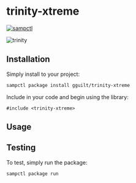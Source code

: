 # trinity-xtreme

[![sampctl](https://img.shields.io/badge/sampctl-trinity--xtreme-2f2f2f.svg?style=for-the-badge)](https://github.com/gguilt/trinity-xtreme)

![trinity](https://github.com/gguilt/trinity-xtreme/raw/main/graphics/crosscuk-trinity.jpg)

## Installation

Simply install to your project:

```bash
sampctl package install gguilt/trinity-xtreme
```

Include in your code and begin using the library:

```pawn
#include <trinity-xtreme>
```

## Usage

<!--
Write your code documentation or examples here. If your library is documented in
the source code, direct users there. If not, list your API and describe it well
in this section. If your library is passive and has no API, simply omit this
section.
-->

## Testing

<!--
Depending on whether your package is tested via in-game "demo tests" or
y_testing unit-tests, you should indicate to readers what to expect below here.
-->

To test, simply run the package:

```bash
sampctl package run
```
